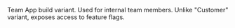 Team App build variant. Used for internal team members. Unlike "Customer" variant, exposes access to feature flags.
